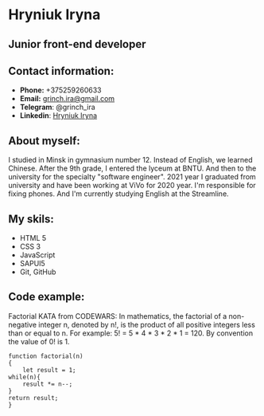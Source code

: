 # Hryniuk Iryna

## Junior front-end developer

## Contact information:

* **Phone:** +375259260633
* **Email:** grinch.ira@gmail.com
* **Telegram**: @grinch_ira
* **Linkedin**: [Hryniuk Iryna](https://www.linkedin.com/in/iryna-hryniuk-659b9721a)

## About myself:
I studied in Minsk in gymnasium number 12. Instead of English, we learned Chinese. After the 9th grade, I entered the lyceum at BNTU. And then to the university for the specialty "software engineer". 2021 year I graduated from university and have been working at ViVo for 2020 year. I'm responsible for fixing phones. And I'm currently studying English at the Streamline.


## My skils:
* HTML 5
* CSS 3
* JavaScript
* SAPUI5
* Git, GitHub


## Code example:
              
Factorial KATA from CODEWARS: In mathematics, the factorial of a
non-negative integer n, denoted by n!, is the product of all
positive integers less than or equal to n. For example: 5! = 5 * 4 * 3 * 2 * 1 = 120. By convention the value of 0! is 1.

```
function factorial(n) 
{
    let result = 1;
while(n){
    result *= n--;
}
return result;
}
```
